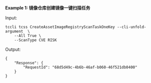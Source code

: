 **Example 1: 镜像仓库创建镜像一键扫描任务**



Input: 

```
tccli tcss CreateAssetImageRegistryScanTaskOneKey --cli-unfold-argument  \
    --All True \
    --ScanType CVE RISK
```

Output: 
```
{
    "Response": {
        "RequestId": "68d5d49c-4b6b-46af-b060-46f521db0400"
    }
}
```

